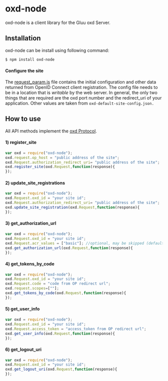 oxd-node
========

oxd-node is a client library for the Gluu oxd Server. 

Installation
------------

oxd-node can be install using following command:

```sh
$ npm install oxd-node
```

#### Configure the site

The [request_param.js](https://github.com/GluuFederation/oxd-node/blob/master/oxd-node/model/request_param.js) 
file contains the initial configuration and other data returned
from OpenID Connect client registration. The config file 
needs to be in a location that is *writable* by the web server. In 
general, the only two things that are required are the oxd port number 
and the redirect_uri of your application. Other values are taken
from `oxd-default-site-config.json.`

How to use
-----------

All API methods implement the [oxd Protocol](../.././oxdserver/index.md).

#### 1) register_site

```js
var oxd = require("oxd-node");
oxd.request.op_host = "public address of the site";
oxd.Request.authorization_redirect_uri= "public address of the site";
oxd.register_site(oxd.Request,function(response){
});
```

#### 2) update_site_registrations

```js
var oxd = require("oxd-node");
oxd.Request.oxd_id = "your site id";
oxd.Request.authorization_redirect_uri= "public address of the site";
oxd.update_site_registration(oxd.Request,function(response){
});
```

#### 3) get_authorization_url

```js
var oxd = require("oxd-node");
oxd.Request.oxd_id = "your site id";
oxd.Request.acr_values = ["basic"]; //optional, may be skipped (default: basic)
oxd.get_authorization_url(oxd.Request,function(response){
});
```

#### 4) get_tokens_by_code

```js
var oxd = require("oxd-node");
oxd.Request.oxd_id = "your site id";
oxd.Request.code = "code from OP redirect url";
oxd.request.scopes=[""];
oxd.get_tokens_by_code(oxd.Request,function(response){
});
```

#### 5) get_user_info

```js
var oxd = require("oxd-node");
oxd.Request.oxd_id = "your site id";
oxd.Request.access_token = "access_token from OP redirect url";
oxd.get_user_info(oxd.Request,function(response){
});
```

#### 6) get_logout_uri

```js
var oxd = require("oxd-node");
oxd.Request.oxd_id = "your site id";
oxd.get_logout_uri(oxd.Request,function(response){
});
```

